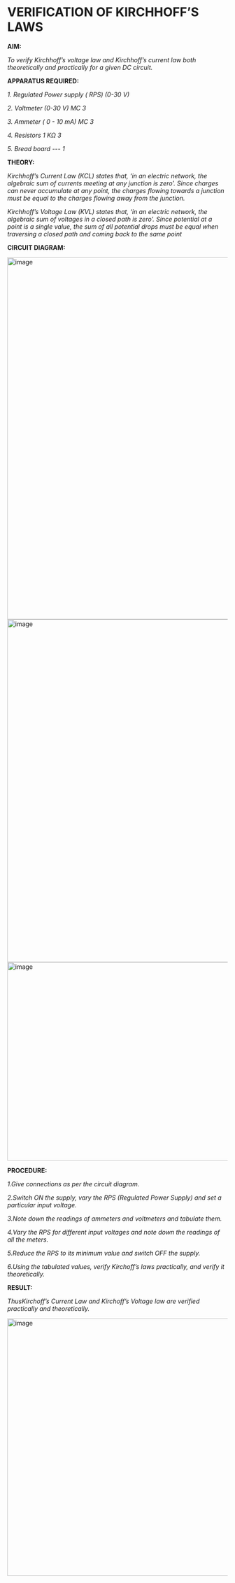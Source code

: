 # VERIFICATION OF KIRCHHOFF’S LAWS

**AIM:**

*To verify Kirchhoff’s voltage law and Kirchhoff’s current law both theoretically and practically for a given DC circuit.*

**APPARATUS REQUIRED:**

*1.	Regulated Power supply ( RPS)	(0-30 V)*
   
*2.	Voltmeter	(0-30 V) MC	3*
   
*3.	Ammeter	( 0 - 10 mA) MC	3*
   
*4.	Resistors	1 KΩ	3*

*5.	Bread board	---	1*

**THEORY:**

*Kirchhoff’s Current Law (KCL) states that, ‘in an electric network, the algebraic sum of currents meeting at any junction is zero’. Since charges can never accumulate at any point, the charges flowing towards a junction must be equal to the charges flowing away from the junction.*

*Kirchhoff’s Voltage Law (KVL) states that, ‘in an electric network, the algebraic sum of voltages in a closed path is zero’. Since potential at a point is a single value, the sum of all potential drops must be equal when traversing a closed path and coming back to the same point*

**CIRCUIT DIAGRAM:**

<img width="638" height="828" alt="image" src="https://github.com/user-attachments/assets/97b96693-7aa0-49a9-8dee-4aae5a3b4ed4" />


<img width="616" height="784" alt="image" src="https://github.com/user-attachments/assets/0262918b-1c5d-4224-9d4b-87605dd0d3f8" />




<img width="1133" height="454" alt="image" src="https://github.com/user-attachments/assets/5bc5fd8d-77e8-4721-bcdd-52b295de5ffb" />





**PROCEDURE:**

 *1.Give connections as per the circuit diagram.*

 *2.Switch ON the supply, vary the RPS (Regulated Power Supply) and set a particular input voltage.*
	
 *3.Note down the readings of ammeters and voltmeters and tabulate them.*
	
 *4.Vary the RPS for different input voltages and note down the readings of all the meters.*

 *5.Reduce the RPS to its minimum value and switch OFF the supply.*
  
 *6.Using the tabulated values, verify Kirchoff’s laws practically, and verify it theoretically.*

**RESULT:**

*ThusKirchoff’s Current Law and Kirchoff’s Voltage law are verified practically and theoretically.*

<img width="1132" height="589" alt="image" src="https://github.com/user-attachments/assets/0ae97b5d-1e9f-4843-b9a6-ff080cf7a34e" />


